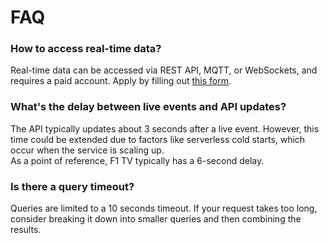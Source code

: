 # FAQ

### How to access real-time data?

Real-time data can be accessed via REST API, MQTT, or WebSockets, and requires a paid account.
Apply by filling out <a href="https://tally.so/r/w2yWDb" target="_blank">this form</a>.

### What's the delay between live events and API updates?

The API typically updates about 3 seconds after a live event.
However, this time could be extended due to factors like serverless cold starts, which occur when the service is scaling up.  
As a point of reference, F1 TV typically has a 6-second delay.

### Is there a query timeout?

Queries are limited to a 10 seconds timeout. If your request takes too long, consider breaking it down into smaller queries and then combining the results.
